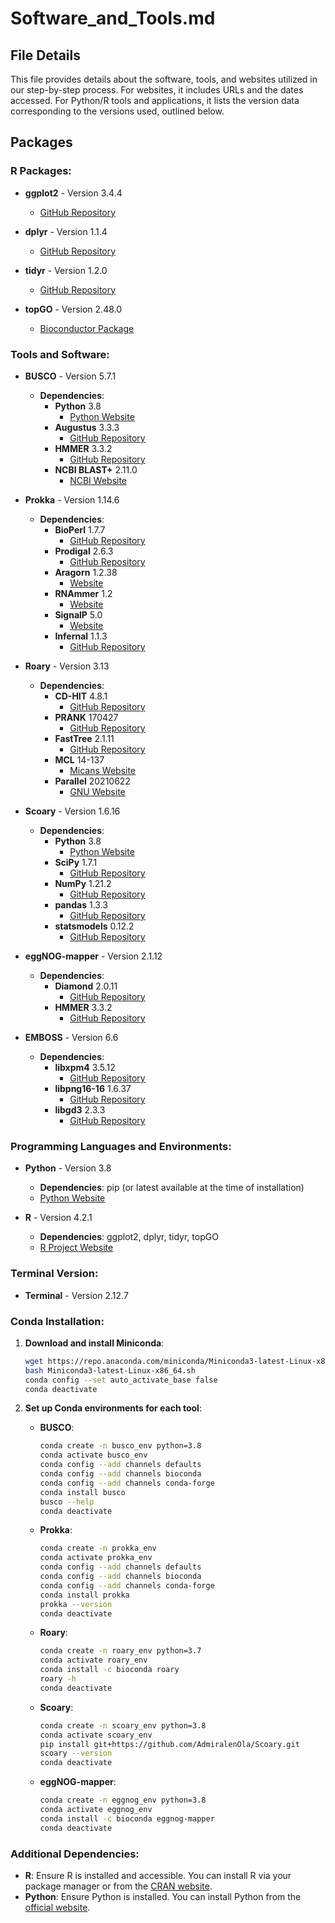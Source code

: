 # Software_and_Tools.md

## File Details

This file provides details about the software, tools, and websites utilized in our step-by-step process. For websites, it includes URLs and the dates accessed. For Python/R tools and applications, it lists the version data corresponding to the versions used, outlined below.

## Packages

### R Packages:

- **ggplot2** - Version 3.4.4
  - [GitHub Repository](https://github.com/tidyverse/ggplot2?tab=readme-ov-file)

- **dplyr** - Version 1.1.4
  - [GitHub Repository](https://github.com/tidyverse/dplyr)

- **tidyr** - Version 1.2.0
  - [GitHub Repository](https://github.com/tidyverse/tidyr)

- **topGO** - Version 2.48.0
  - [Bioconductor Package](https://bioconductor.org/packages/release/bioc/html/topGO.html)

### Tools and Software:

- **BUSCO** - Version 5.7.1
  - **Dependencies**:
    - **Python** 3.8
      - [Python Website](https://www.python.org)
    - **Augustus** 3.3.3
      - [GitHub Repository](https://github.com/Gaius-Augustus/Augustus)
    - **HMMER** 3.3.2
      - [GitHub Repository](https://github.com/EddyRivasLab/hmmer)
    - **NCBI BLAST+** 2.11.0
      - [NCBI Website](https://blast.ncbi.nlm.nih.gov/Blast.cgi?PAGE_TYPE=BlastDocs&DOC_TYPE=Download)

- **Prokka** - Version 1.14.6
  - **Dependencies**:
    - **BioPerl** 1.7.7
      - [GitHub Repository](https://github.com/bioperl/bioperl-live)
    - **Prodigal** 2.6.3
      - [GitHub Repository](https://github.com/hyattpd/Prodigal)
    - **Aragorn** 1.2.38
      - [Website](http://130.235.244.92/ARAGORN/)
    - **RNAmmer** 1.2
      - [Website](http://www.cbs.dtu.dk/services/RNAmmer/)
    - **SignalP** 5.0
      - [Website](http://www.cbs.dtu.dk/services/SignalP/)
    - **Infernal** 1.1.3
      - [GitHub Repository](https://github.com/EddyRivasLab/infernal)

- **Roary** - Version 3.13
  - **Dependencies**:
    - **CD-HIT** 4.8.1
      - [GitHub Repository](https://github.com/weizhongli/cdhit)
    - **PRANK** 170427
      - [GitHub Repository](https://github.com/ariloytynoja/prank-msa)
    - **FastTree** 2.1.11
      - [GitHub Repository](https://github.com/tchitchek-lab/fasttree)
    - **MCL** 14-137
      - [Micans Website](https://micans.org/mcl/)
    - **Parallel** 20210622
      - [GNU Website](https://www.gnu.org/software/parallel/)

- **Scoary** - Version 1.6.16
  - **Dependencies**:
    - **Python** 3.8
      - [Python Website](https://www.python.org)
    - **SciPy** 1.7.1
      - [GitHub Repository](https://github.com/scipy/scipy)
    - **NumPy** 1.21.2
      - [GitHub Repository](https://github.com/numpy/numpy)
    - **pandas** 1.3.3
      - [GitHub Repository](https://github.com/pandas-dev/pandas)
    - **statsmodels** 0.12.2
      - [GitHub Repository](https://github.com/statsmodels/statsmodels)

- **eggNOG-mapper** - Version 2.1.12
  - **Dependencies**:
    - **Diamond** 2.0.11
      - [GitHub Repository](https://github.com/bbuchfink/diamond)
    - **HMMER** 3.3.2
      - [GitHub Repository](https://github.com/EddyRivasLab/hmmer)

- **EMBOSS** - Version 6.6
  - **Dependencies**:
    - **libxpm4** 3.5.12
      - [GitHub Repository](https://github.com/jjuranek/libxpm)
    - **libpng16-16** 1.6.37
      - [GitHub Repository](https://github.com/glennrp/libpng)
    - **libgd3** 2.3.3
      - [GitHub Repository](https://github.com/libgd/libgd)

### Programming Languages and Environments:

- **Python** - Version 3.8
  - **Dependencies**: pip (or latest available at the time of installation)
  - [Python Website](https://www.python.org)

- **R** - Version 4.2.1
  - **Dependencies**: ggplot2, dplyr, tidyr, topGO
  - [R Project Website](https://www.r-project.org)

### Terminal Version:

- **Terminal** - Version 2.12.7

### Conda Installation:

1. **Download and install Miniconda**:
    ```bash
    wget https://repo.anaconda.com/miniconda/Miniconda3-latest-Linux-x86_64.sh
    bash Miniconda3-latest-Linux-x86_64.sh
    conda config --set auto_activate_base false
    conda deactivate
    ```

2. **Set up Conda environments for each tool**:

    - **BUSCO**:
        ```bash
        conda create -n busco_env python=3.8
        conda activate busco_env
        conda config --add channels defaults
        conda config --add channels bioconda
        conda config --add channels conda-forge
        conda install busco
        busco --help
        conda deactivate
        ```

    - **Prokka**:
        ```bash
        conda create -n prokka_env
        conda activate prokka_env
        conda config --add channels defaults
        conda config --add channels bioconda
        conda config --add channels conda-forge
        conda install prokka
        prokka --version
        conda deactivate
        ```

    - **Roary**:
        ```bash
        conda create -n roary_env python=3.7
        conda activate roary_env
        conda install -c bioconda roary
        roary -h
        conda deactivate
        ```

    - **Scoary**:
        ```bash
        conda create -n scoary_env python=3.8
        conda activate scoary_env
        pip install git+https://github.com/AdmiralenOla/Scoary.git
        scoary --version
        conda deactivate
        ```

    - **eggNOG-mapper**:
        ```bash
        conda create -n eggnog_env python=3.8
        conda activate eggnog_env
        conda install -c bioconda eggnog-mapper
        conda deactivate
        ```

### Additional Dependencies:

- **R**: Ensure R is installed and accessible. You can install R via your package manager or from the [CRAN website](https://cran.r-project.org).
- **Python**: Ensure Python is installed. You can install Python from the [official website](https://www.python.org).

